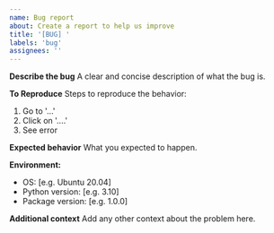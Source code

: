 ```yaml
---
name: Bug report
about: Create a report to help us improve
title: '[BUG] '
labels: 'bug'
assignees: ''
---
```


**Describe the bug**
A clear and concise description of what the bug is.

**To Reproduce**
Steps to reproduce the behavior:
1. Go to '...'
2. Click on '....'
3. See error

**Expected behavior**
What you expected to happen.

**Environment:**
 - OS: [e.g. Ubuntu 20.04]
 - Python version: [e.g. 3.10]
 - Package version: [e.g. 1.0.0]

**Additional context**
Add any other context about the problem here.
